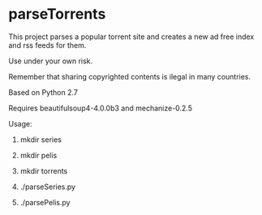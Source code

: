 # parseTorrents
This project parses a popular torrent site and creates a new ad free index and rss feeds for them.

Use under your own risk.

Remember that sharing copyrighted contents is ilegal in many countries.


Based on Python 2.7

Requires beautifulsoup4-4.0.0b3 and mechanize-0.2.5

Usage:

1) mkdir series

2) mkdir pelis

3) mkdir torrents

4) ./parseSeries.py 

5) ./parsePelis.py
